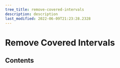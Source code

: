 ```yaml
---
tree_title: remove-covered-intervals
description: description
last_modified: 2022-06-09T21:23:28.2328
---
```


# Remove Covered Intervals

## Contents
